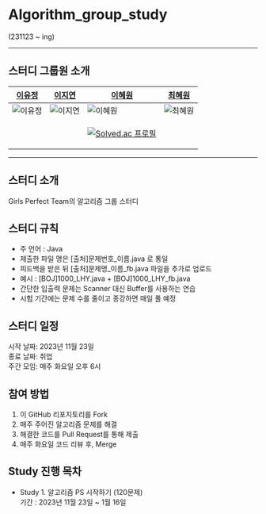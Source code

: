 # Algorithm_group_study

(231123 ~ ing)

--------------------
## 스터디 그룹원 소개

| [이유정](https://github.com/L-Y-Jeong)  | [이지연](https://github.com/lee-jiyoen) | [이혜원](https://github.com/icegosimperson) | [최혜원](https://github.com/choihyewon) |
| --------- | --------- | --------- | --------- |
| ![이유정](https://github.com/L-Y-Jeong.png) | ![이지연](https://github.com/lee-jiyoen.png) | ![이혜원](https://github.com/icegosimperson.png) | ![최혜원](https://github.com/choihyewon.png) |
|          |       | <p align="center">[![Solved.ac 프로필](http://mazassumnida.wtf/api/mini/generate_badge?boj=icegosimperson)](https://solved.ac/icegosimperson)</p> |     |


-------------------
## 스터디 소개
Girls Perfect Team의 알고리즘 그룹 스터디

## 스터디 규칙 
- 주 언어 : Java
- 제출한 파일 명은 [출처]문제번호_이름.java 로 통일
- 피드백을 받은 뒤 [출처]문제명_이름_fb.java 파일을 추가로 업로드
- 예시 : [BOJ]1000_LHY.java + [BOJ]1000_LHY_fb.java 
 - 간단한 입출력 문제는 Scanner 대신 Buffer를 사용하는 연습
- 시험 기간에는 문제 수를 줄이고 종강하면 매일 풀 예정
  
## 스터디 일정
시작 날짜: 2023년 11월 23일  
종료 날짜: 취업  
주간 모임: 매주 화요일 오후 6시  

## 참여 방법
1. 이 GitHub 리포지토리를 Fork
2. 매주 주어진 알고리즘 문제를 해결
3. 해결한 코드를 Pull Request를 통해 제출
4. 매주 화요일 코드 리뷰 후, Merge

## Study 진행 목차
- Study 1. 알고리즘 PS 시작하기 (120문제)  
        기간 : 2023년 11월 23일 ~ 1월 16일

